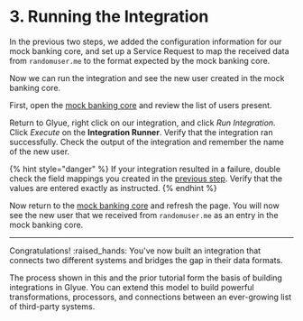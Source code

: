 # 3. Running the Integration

In the previous two steps, we added the configuration information for our mock banking core, and set up a Service Request to map the received data from `randomuser.me` to the format expected by the mock banking core.

Now we can run the integration and see the new user created in the mock banking core.

First, open the [mock banking core](https://sandbox.demo-systems.sandboxbanking.com) and review the list of users present.&#x20;

Return to Glyue, right click on our integration, and click _Run Integration._ Click _Execute_ on the **Integration Runner**. Verify that the integration ran successfully. Check the output of the integration and remember the name of the new user.

{% hint style="danger" %}
If your integration resulted in a failure, double check the field mappings you created in the [previous step](2.-field-mapping.md). Verify that the values are entered exactly as instructed.
{% endhint %}

Now return to the [mock banking core](https://sandbox.demo-systems.sandboxbanking.com) and refresh the page. You will now see the new user that we received from `randomuser.me` as an entry in the mock banking core.

***

Congratulations! :raised\_hands: You've now built an integration that connects two different systems and bridges the gap in their data formats.&#x20;

The process shown in this and the prior tutorial form the basis of building integrations in Glyue. You can extend this model to build powerful transformations, processors, and connections between an ever-growing list of third-party systems.

